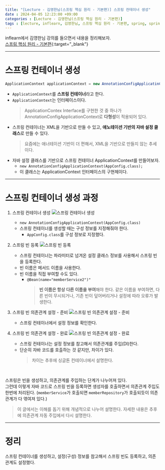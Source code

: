 ```yaml
---
title: "[Lecture - 김영한님(스프링 핵심 원리 - 기본편)] 스프링 컨테이너 생성"
date : 2024-04-05 12:23:00 +09:00
categories : [Lecture - 김영한님(스프링 핵심 원리 - 기본편)]
tags : [lecture, inflearn, 김영한님, 스프링 핵심 원리 - 기본편, spring, spring boot]
---
```


inflearn에서 김영한님 강의를 들으면서 내용을 정리해보자.   
[스프링 핵심 원리 - 기본편](https://www.inflearn.com/course/%EC%8A%A4%ED%94%84%EB%A7%81-%ED%95%B5%EC%8B%AC-%EC%9B%90%EB%A6%AC-%EA%B8%B0%EB%B3%B8%ED%8E%B8){:target="_blank"}

---

# 스프링 컨테이너 생성
```java
ApplicationContext applicationContext = new AnnotationConfigApplicatinContext(AppConfig.class);
```

* `ApplicationContext`를 **스프링 컨테이너**라고 한다.
* `ApplicationContext`는 인터페이스이다.
  > ApplicationContex Interface를 구현한 것 중 하나가 AnnotationConfigApplicationContext로 **다형성**이 적용되어 있다.
* 스프링 컨테이너는 XML을 기반으로 만들 수 있고, **애노테이션 기반의 자바 설정 클래스**로 만들 수 있다.
  > 요즘에는 애너테이션 기반이 더 편해서, XML을 기반으로 만들지 않는 추세이다.
* 자바 설정 클래스를 기반으로 스프링 컨테이너 ApplicationContext를 만들어보자.
  * `new AnnotationConfigApplicationContext(AppConfig.class);`
  * 이 클래스는 ApplicationContext 인터페이스의 구현체이다.

---

# 스프링 컨테이너 생성 과정
1. 스프링 컨테이너 생성
   ![스프링 컨테이너 생성](https://drive.google.com/thumbnail?id=1YVBs34HkBen9lXRTzQ-EXnrK-pNg94vf&sz=w700)
   * `new AnnotationConfigApplicationContext(AppConfig.class)`
   * 스프링 컨테이너를 생성할 때는 구성 정보를 지정해줘야 한다.
     * `AppConfig.class`를 구성 정보로 지정했다.
   
2. 스프링 빈 등록
   ![스프링 빈 등록](https://drive.google.com/thumbnail?id=1ithR-UJPX15BUawjBAxsZw7A1pligGjE&sz=w700)
   * 스프링 컨테이너는 파라미터로 넘겨온 설정 클래스 정보를 사용해서 스프링 빈을 등록한다.
   * 빈 이름은 메서드 이름을 사용한다.
   * 빈 이름을 직접 부여할 수도 있다.
     * `@Bean(name="memberService2")"`
       > **빈 이름은 항상 다른 이름을 부여**해야 한다. 같은 이름을 부여하면, 다른 빈이 무시되거나, 기존 빈이 덮어버리거나 설정에 따라 오류가 발생한다.

3. 스프링 빈 의존관계 설정 - 준비
   ![스프링 빈 의존관계 설정 - 준비](https://drive.google.com/thumbnail?id=1K4b_MGmuBOmY0lh1HCDc_pcwlHPnFcR8&sz=w700)
   * 스프링 컨테이너에서 설정 정보를 확인한다.

4. 스프링 빈 의존관계 설정 - 완료
   ![스프링 빈 의존관계 설정 - 완료](https://drive.google.com/thumbnail?id=1O1IhVuGd0nko8yRHaZL82KKjyV5hk2mT&sz=w700)
   * 스프링 컨테이너는 설정 정보를 참고해서 의존관계를 주입(DI)한다.
   * 단순히 자바 코드를 호출하는 것 같지만, 차이가 있다.
     > 차이는 추후에 싱글톤 컨테이너에서 설명한다.

<br>

스프링은 빈을 생성하고, 의존관계를 주입하는 단계가 나누어져 있다.   
그런데 이렇게 자바 코드로 스프링 빈을 등록하면 생성자를 호출하면서 의존관계 주입도 한번에 처리된다. (`memberService`가 호출되면 `memberRepository`가 호출되듯이 의존관계가 다 엮여져 있다.)
> 이 글에서는 이해를 돕기 위해 개념적으로 나누어 설명한다.
> 자세한 내용은 추후에 의존관계 자동 주입에서 다시 설명한다.

---

# 정리
스프링 컨테이너를 생성하고, 설정(구성) 정보를 참고해서 스프링 빈도 등록하고, 의존관계도 설정했다.
